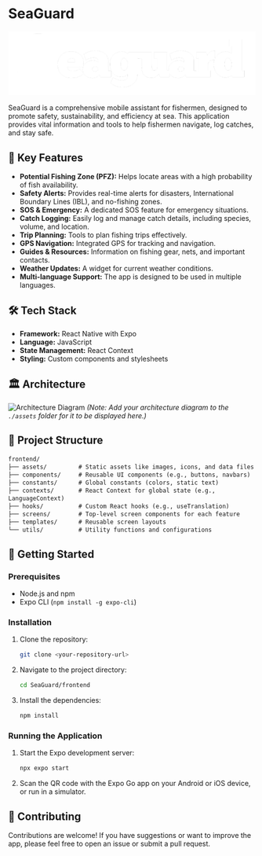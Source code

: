 # SeaGuard

![SeaGuard Logo](./frontend/assets/logo.png)

SeaGuard is a comprehensive mobile assistant for fishermen, designed to promote safety, sustainability, and efficiency at sea. This application provides vital information and tools to help fishermen navigate, log catches, and stay safe.

## 🚀 Key Features

- **Potential Fishing Zone (PFZ):** Helps locate areas with a high probability of fish availability.
- **Safety Alerts:** Provides real-time alerts for disasters, International Boundary Lines (IBL), and no-fishing zones.
- **SOS & Emergency:** A dedicated SOS feature for emergency situations.
- **Catch Logging:** Easily log and manage catch details, including species, volume, and location.
- **Trip Planning:** Tools to plan fishing trips effectively.
- **GPS Navigation:** Integrated GPS for tracking and navigation.
- **Guides & Resources:** Information on fishing gear, nets, and important contacts.
- **Weather Updates:** A widget for current weather conditions.
- **Multi-language Support:** The app is designed to be used in multiple languages.

## 🛠️ Tech Stack

- **Framework:** React Native with Expo
- **Language:** JavaScript
- **State Management:** React Context
- **Styling:** Custom components and stylesheets

## 🏛️ Architecture

![Architecture Diagram](./frontend/assets/architecture.png)
*(Note: Add your architecture diagram to the `./assets` folder for it to be displayed here.)*

## 📂 Project Structure

```
frontend/
├── assets/         # Static assets like images, icons, and data files
├── components/     # Reusable UI components (e.g., buttons, navbars)
├── constants/      # Global constants (colors, static text)
├── contexts/       # React Context for global state (e.g., LanguageContext)
├── hooks/          # Custom React hooks (e.g., useTranslation)
├── screens/        # Top-level screen components for each feature
├── templates/      # Reusable screen layouts
└── utils/          # Utility functions and configurations
```

## 🏁 Getting Started

### Prerequisites

- Node.js and npm
- Expo CLI (`npm install -g expo-cli`)

### Installation

1.  Clone the repository:
    ```sh
    git clone <your-repository-url>
    ```
2.  Navigate to the project directory:
    ```sh
    cd SeaGuard/frontend
    ```
3.  Install the dependencies:
    ```sh
    npm install
    ```

### Running the Application

1.  Start the Expo development server:
    ```sh
    npx expo start
    ```
2.  Scan the QR code with the Expo Go app on your Android or iOS device, or run in a simulator.

## 🤝 Contributing

Contributions are welcome! If you have suggestions or want to improve the app, please feel free to open an issue or submit a pull request.
